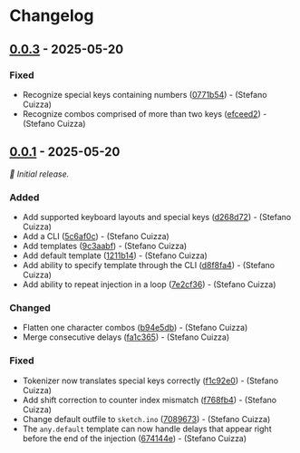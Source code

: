 
# Changelog



## [0.0.3](https://github.com/x55xaa/arduck/compare/v0.0.1...v0.0.3) - 2025-05-20

### Fixed

- Recognize special keys containing numbers ([0771b54](https://github.com/x55xaa/arduck/commit/0771b54b6d9f633960a56b42fe57529970d3cc3f)) - (Stefano Cuizza)
- Recognize combos comprised of more than two keys ([efceed2](https://github.com/x55xaa/arduck/commit/efceed2f4e3c1292c8c0960229e03244c9ecaa4d)) - (Stefano Cuizza)


## [0.0.1](https://github.com/x55xaa/arduck/releases/tag/v0.0.1) - 2025-05-20

_🌱 Initial release._

### Added

- Add supported keyboard layouts and special keys ([d268d72](https://github.com/x55xaa/arduck/commit/d268d722fdea1ce42b5739f5a62c00ef2d90b9a7)) - (Stefano Cuizza)
- Add a CLI ([5c6af0c](https://github.com/x55xaa/arduck/commit/5c6af0c540929977aa695e4ab646415cb1a0843e)) - (Stefano Cuizza)
- Add templates ([9c3aabf](https://github.com/x55xaa/arduck/commit/9c3aabf5d8f5670315d617321245feab78b67364)) - (Stefano Cuizza)
- Add default template ([1211b14](https://github.com/x55xaa/arduck/commit/1211b149f1ddf6157936b0b004c74ddee959279c)) - (Stefano Cuizza)
- Add ability to specify template through the CLI ([d8f8fa4](https://github.com/x55xaa/arduck/commit/d8f8fa42e5a12adddbf42e8047cf92b78d7b959b)) - (Stefano Cuizza)
- Add ability to repeat injection in a loop ([7e2cf36](https://github.com/x55xaa/arduck/commit/7e2cf3615eaaccc197428efcb7bf0a2a7ad37dda)) - (Stefano Cuizza)

### Changed

- Flatten one character combos ([b94e5db](https://github.com/x55xaa/arduck/commit/b94e5db63c23496bfc182819d494c3bc0b4bec57)) - (Stefano Cuizza)
- Merge consecutive delays ([fa1c365](https://github.com/x55xaa/arduck/commit/fa1c3658e01f07018efaf4e6dcb397ce0ecdec8f)) - (Stefano Cuizza)

### Fixed

- Tokenizer now translates special keys correctly ([f1c92e0](https://github.com/x55xaa/arduck/commit/f1c92e0f8839cedce491a92bb3dde299466d7c83)) - (Stefano Cuizza)
- Add shift correction to counter index mismatch ([f768fb4](https://github.com/x55xaa/arduck/commit/f768fb4f49cf8085ea5b6bad49084e7125356778)) - (Stefano Cuizza)
- Change default outfile to `sketch.ino` ([7089673](https://github.com/x55xaa/arduck/commit/708967396441d495e30dc1d280230a855db7c473)) - (Stefano Cuizza)
- The `any.default` template can now handle delays that appear right before the end of the injection ([674144e](https://github.com/x55xaa/arduck/commit/674144e32b2f3386ac57fd2d0471368dc23362e1)) - (Stefano Cuizza)

